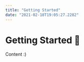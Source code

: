 ```yaml
---
title: "Getting Started"
date: "2021-02-18T19:05:27.2282"
---
```


# Getting Started 🚩

Content :)

<div></div>
